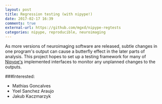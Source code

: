 ```yaml
---
layout: post
title: Regression testing (with nipype!)
date: 2017-02-17 16:39
comments: true
external-url: https://github.com/mgxd/nipype-regtests
categories: nipype, reproducible, neuroimaging
---
```


As more versions of neuroimaging software are released, subtle changes in one program's output can cause a butterfly effect in the later parts of analysis. This project hopes to set up a testing framework for many of [Nipype's](https://github.com/nipy/nipype) implemented interfaces to monitor any unplanned changes to the outputs.

###Interested:
* Mathias Goncalves
* Yoel Sanchez Araujo
* Jakub Kaczmarzyk
